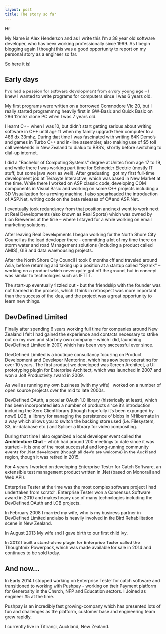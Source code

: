 ```yaml
---
layout: post
title: The story so far
---
```

Hi!

My Name is Alex Henderson and as I write this I’m a 38 year old software developer, who has been working professionally since 1999. As I begin blogging again I thought this was a good opportunity to report on my personal story as a engineer so far.

So here it is!

## Early days

I’ve had a passion for software development from a very young age – I knew I wanted to write programs for computers since I was 6 years old.

My first programs were written on a borrowed Commodore Vic 20, but I really started programming heavily first in GW-Basic and Quick Basic on 286 12mhz clone PC when I was 7 years old.

I learnt C++ when I was 10, but didn’t start getting serious about writing software in C++ until age 11 when my family upgrade their computer to a 486 dx 33mhz. During that time I was fascinated with writing 64K Demo’s and games in Turbo C++ and in-line assembler, also making use of $5 toll call weekends in New Zealand to dialup to BBS’s, shortly before switching to dial-up internet.

I did a "Bachelor of Computing Systems" degree at Unitec from age 17 to 19, and while there I was working part time for Schneider Electric (mostly IT stuff, but some java work as well). After graduating I got my first full-time development job at Terabyte Interactive, which was based in New Market at the time. While there I worked on ASP classic code, developing COM components in Visual Basic and working on some C++ projects including a 3D Visualization for a rowing machine. I also spearheaded the introduction of ASP.Net, writing code on the beta releases of C# and ASP.Net.

I eventually took redundancy from that position and next went to work next at Real Developments (also known as Real Sports) which was owned by Lion Breweries at the time – where I stayed for a while working on email marketing solutions.

After leaving Real Developments I began working for the North Shore City Council as the lead developer there - committing a lot of my time there on storm water and road Management solutions (including a product called AMIS), GIS and data warehousing projects.

After the North Shore City Council I took 6 months off and traveled around Asia, before returning and taking up a position at a startup called "Syzmk" – working on a product which never quite got off the ground, but in concept was similar to technologies such as IFTTT.

The start-up eventually fizzled out - but the friendship with the founder was not harmed in the process, which I think in retrospect was more important than the success of the idea, and the project was a great opportunity to learn new things.

## DevDefined Limited

Finally after spending 6 years working full time for companies around New Zealand I felt I had gained the experience and contacts necessary to strike out on my own and start my own company – which I did, launching DevDefined Limited in 2007, which has been very successful ever since.

DevDefined Limited is a boutique consultancy focusing on Product Development and Developer Mentoring, which has now been operating for over 10 years.  The first product we developed was Screen Architect, a UI prototyping plugin for Enterprise Architect, which was launched in 2007 and won a Jolt Productivity award in 2009.

As well as running my own business (with my wife) I worked on a number of open source projects over the mid to late 2000s.

DevDefined.OAuth, a popular OAuth 1.0 library (historically at least), which has been incorporated into a number of products since it’s introduction including the Xero Client library (though hopefully it's been expunged by now!) LOB, a library for managing the persistence of blobs in NHibernate in a way which allows you to switch the backing store used (i.e. Filesystem, S3, in-database etc.) and Splicer a library for video compositing.

During that time I also organized a local developer event called the **Architecture Chat** – which had around 200 meetings to date since it was started – it is one of the most successful and long-running community events for .Net developers (though all dev’s are welcome) in the Auckland region, though it was retired in 2015.

For 4 years I worked on developing Enterprise Tester for Catch Software, an extensible test management product written in .Net (based on Monorail and Web API).

Enterprise Tester at the time was the most complex software project I had undertaken from scratch. Enterprise Tester won a Consensus Software award in 2010 and makes heavy use of many technologies including the DevDefined.OAuth and LOB projects.

In February 2008 I married my wife, who is my business partner in DevDefined Limited and also is heavily involved in the Bird Rehabilitation scene in New Zealand.

In August 2013 My wife and I gave birth to our first child Ivy.

In 2013 I built a stand-alone plugin for Enterprise Tester called the Thoughtmix Powerpack, which was made available for sale in 2014 and continues to be sold today.

## And now...

In Early 2014 I stopped working on Enterprise Tester for catch software and transitioned to working with Pushpay - working on their Payment platform for Generosity in the Church, NFP and Education sectors.   I Joined as engineer #5 at the time.

Pushpay is an incredibly fast growing-company which has presented lots of fun and challenges as the platform, customer base and engineering team grew rapidly.

I currently live in Titirangi, Auckland, New Zealand.